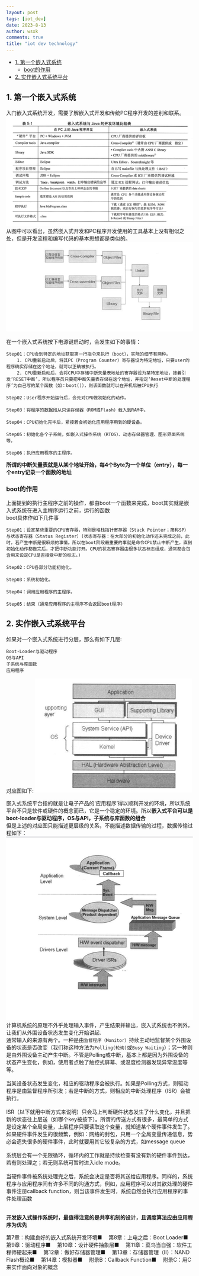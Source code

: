 ```yaml
---
layout: post
tags: [iot_dev]
date: 2023-8-13
author: wsxk
comments: true
title: "iot dev technology"
---
```


- [1. 第一个嵌入式系统](#1-第一个嵌入式系统)
  - [boot的作用](#boot的作用)
- [2. 实作嵌入式系统平台](#2-实作嵌入式系统平台)

## 1. 第一个嵌入式系统<br>
入门嵌入式系统开发，需要了解嵌入式开发和传统PC程序开发的差别和联系。<br>
![](https://raw.githubusercontent.com/wsxk/wsxk_pictures/main/2023-7-6/20230923211703.png)
从图中可以看出，虽然嵌入式开发和PC程序开发使用的工具基本上没有相似之处，但是开发流程和编写代码的基本思想都是类似的。<br>
![](https://raw.githubusercontent.com/wsxk/wsxk_pictures/main/2023-7-6/20230923211906.png)

在一个嵌入式系统按下电源键启动时，会发生如下的事情：<br>
```
Step01：CPU会到特定的地址获取第一行指令来执行（boot），实际的细节有两种。   
    1. CPU重新启动后，将其PC（Program Counter）寄存器设为特定地址，只要user的程序确实存储在这个地址，就可以正确被执行。
    2. CPU重新启动后，会将CPU中存储中断矢量表地址的寄存器设为某特定地址，接着引发‘RESET中断’，所以程序员只要把中断矢量表存储在这个地址，并指定‘Reset中断的处理程序’为自己写的某个函数（如：boot()），则该函数就可以在开机后被CPU执行

Step02：User程序开始运行后，会先对CPU做初始化的动作。

Step03：将程序的数据段从只读存储器（ROM或Flash）载入到RAM中。

Step04：CPU初始化完毕后，紧接着会初始化应用程序用到的硬设备。

Step05：初始化各个子系统，如嵌入式操作系统（RTOS）、动态存储器管理、图形界面系统等。

Step06：执行应用程序的主程序。
```
**所谓的中断矢量表就是从某个地址开始，每4个Byte为一个单位（entry），每一个entry记录一个函数的地址**<br>

### boot的作用<br>
上面提到的执行主程序之前的操作，都由boot一个函数来完成，boot其实就是嵌入式系统在进入主程序运行之前，运行的函数<br>
boot具体作如下几件事<br>
```
Step01：设定某些重要的CPU寄存器，特别是堆栈指针寄存器（Stack Pointer；简称SP）与状态寄存器（Status Register）(状态寄存器：在大部分的初始化动作还未完成之前，此时，若产生中断是很麻烦的事情。所以在boot阶段最重要的事就是命令CPU禁止中断产生，直到初始化动作都做完后，才把中断功能打开。CPU的状态寄存器由很多状态标志组成，通常都会包含用来设定CPU是否接受中断的标志。)

Step02：CPU各部分功能初始化。

Step03：系统初始化。

Step04：调用应用程序的主程序。

Step05：结束（通常应用程序的主程序不会返回boot程序）
```

## 2. 实作嵌入式系统平台<br>
如果对一个嵌入式系统进行分层，那么有如下几层:
```
Boot-Loader与驱动程序
OS与API
子系统与库函数
应用程序
```
对应图如下:
![](https://raw.githubusercontent.com/wsxk/wsxk_pictures/main/2023-7-6/20230927000532.png)

嵌入式系统平台指的就是让电子产品的‘应用程序’得以顺利开发的环境，所以系统平台不只是软件或硬件的概念而已，它是一个稳定的环境。所以**嵌入式平台可以是boot-loader与驱动程序，OS与API，子系统与库函数的组合**<br>
但是上述的对应图只能描述更层级的关系，不能描述数据传输的过程，数据传输过程如下：<br>
![](https://raw.githubusercontent.com/wsxk/wsxk_pictures/main/2023-7-6/20230927221905.png)
计算机系统的原理不外乎处理输入事件，产生结果并输出，嵌入式系统也不例外，让我们从外围设备状态发生变化开始讲起.<br>
通常输入的来源有两个。一种是由`监督程序（Monitor）`持续主动地监督某个外围设备的状态是否改变（我们称这种方法为`Polling(轮询)`或`Busy Waiting`）；另一种则是由外围设备主动产生中断。不管是Polling或中断，基本上都是因为外围设备的状态产生变化，例如，使用者点触了触控式屏幕、或温度检测器发现异常温度等等。<br><br>
当某设备状态发生变化，相应的驱动程序会被执行。如果是Polling方式，则驱动程序是由监督程序所引发；若是中断的方式，则相应的中断处理程序（ISR）会被执行。<br><br>
ISR（以下就用中断方式来说明）只会马上判断硬件状态发生了什么变化，并且把新的状态往上层送（如哪个key被按下）。所谓的传送方式有很多，最简单的方式是设定某个全局变量，上层程序只要读取这个变量，就知道某个硬件事件发生了。如果硬件事件发生的很频繁，例如：网络的封包，只用一个全局变量传递信息，势必会遗失很多的硬件事件，此时就要用其它较复杂的方式，如message queue<br><br>
系统层会有一个无限循环，循环内的工作就是持续检查有没有新的硬件事件到达，若有则处理之；若无则系统可暂时进入idle mode。<br><br>
当硬件事件被系统处理完之后，系统会决定是否将其送给应用程序。同样的，系统程序与应用程序间有许多不同的沟通方式，例如，应用程序可以对其欲处理的硬件事件注册callback function，则当该事件发生时，系统自然会执行应用程序的事件处理函数<br><br>

**开发嵌入式操作系统时，最值得注意的是共享机制的设计，且调度算法应由应用程序为优先**<br>

第7章：构建良好的嵌入式系统开发环境■　
第8章：上电之后：Boot Loader■　
第9章：驱动程序■　
第10章：设计硬件抽象层■　
第11章：菜鸟当自强：软件工程师硬起来■　
第12章：做好存储器管理■　
第13章：存储器管理（II）：NAND Flash概论■　
第14章：模拟器■　
附录B：Callback Function■　
附录C：用C来实作面向对象的概念
